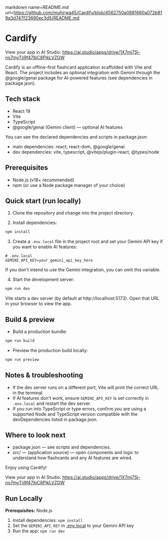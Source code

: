 markdown name=README.md url=https://github.com/muhirwa45/Cardify/blob/4562750a0881660a072b819a3d747f23690ec3d5/README.md
# Cardify

View your app in AI Studio: https://ai.studio/apps/drive/1X7mj7Sj-no7myTjj9f47lbC8PikLVZGW

Cardify is an offline-first flashcard application scaffolded with Vite and React. The project includes an optional integration with Gemini through the @google/genai package for AI-powered features (see dependencies in package.json).

## Tech stack
- React 19
- Vite
- TypeScript
- @google/genai (Gemini client) — optional AI features

You can see the declared dependencies and scripts in package.json:
- main dependencies: react, react-dom, @google/genai
- dev dependencies: vite, typescript, @vitejs/plugin-react, @types/node

## Prerequisites
- Node.js (v18+ recommended)
- npm (or use a Node package manager of your choice)

## Quick start (run locally)

1. Clone the repository and change into the project directory.

2. Install dependencies:
```bash
npm install
```

3. Create a `.env.local` file in the project root and set your Gemini API key if you want to enable AI features:
```env
# .env.local
GEMINI_API_KEY=your_gemini_api_key_here
```
If you don't intend to use the Gemini integration, you can omit this variable.

4. Start the development server:
```bash
npm run dev
```
Vite starts a dev server (by default at http://localhost:5173). Open that URL in your browser to view the app.

## Build & preview

- Build a production bundle:
```bash
npm run build
```

- Preview the production build locally:
```bash
npm run preview
```

## Notes & troubleshooting
- If the dev server runs on a different port, Vite will print the correct URL in the terminal.
- If AI features don't work, ensure `GEMINI_API_KEY` is set correctly in `.env.local` and restart the dev server.
- If you run into TypeScript or type errors, confirm you are using a supported Node and TypeScript version compatible with the devDependencies listed in package.json.

## Where to look next
- package.json — see scripts and dependencies.
- src/ — (application source) — open components and logic to understand how flashcards and any AI features are wired.

Enjoy using Cardify!



View your app in AI Studio: https://ai.studio/apps/drive/1X7mj7Sj-no7myTjj9f47lbC8PikLVZGW

## Run Locally

**Prerequisites:**  Node.js


1. Install dependencies:
   `npm install`
2. Set the `GEMINI_API_KEY` in [.env.local](.env.local) to your Gemini API key
3. Run the app:
   `npm run dev`
